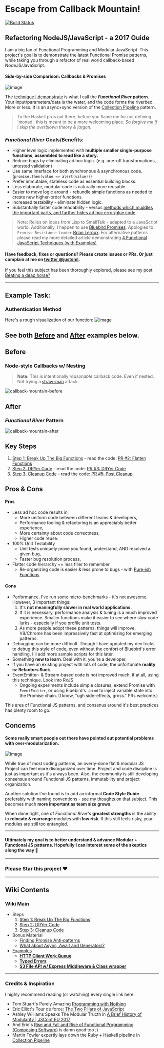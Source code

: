 # Escape from Callback Mountain!

[![Build Status](https://travis-ci.org/justsml/escape-from-callback-mountain.svg?branch=master)](https://travis-ci.org/justsml/escape-from-callback-mountain)

## Refactoring NodeJS/JavaScript - a 2017 Guide

I am a big fan of Functional Programming and Modular JavaScript. This project's goal is to demonstrate the latest Functional Promise patterns, while taking you through a refactor of real world callback-based NodeJS/JavaScript.

#### Side-by-side Comparison: Callbacks & Promises
![image](https://user-images.githubusercontent.com/397632/28998900-9a7de362-79f3-11e7-83b2-09864d09f8fd.png)

The [technique I demonstrate](#after) is what I call the **_Functional River_ pattern**. Your input/parameters/data is the water, and the code forms the riverbed. More or less.
It is an async+sync version of the [Collection Pipeline](https://martinfowler.com/articles/collection-pipeline/) pattern.

> To the Haskell pros out there, before you flame me for not defining 'monad', this is meant to be a more welcoming place.
_So forgive me if I skip the overblown theory & jargon._

### _Functional River_ Goals/Benefits:

* Higher level logic implemented with **multiple smaller single-purpose functions, assembled to read like a story.**
* Reduce bugs by eliminating ad hoc logic. (e.g. one-off transformations, untested validation)
* Use same interface for both synchronous & asynchronous code. (`promise.then(value => alert(value))`)
* Prefer immutable, stateless code as essential building blocks.
* Less elaborate, modular code is naturally more reusable.
* Easier to move logic around - rebundle simple functions as needed to create new higher-order functions.
* Increased testability - eliminate hidden logic.
* Substantially faster code readability - versus [methods which muddles the important parts, and further hides ad hoc error/glue code](https://github.com/justsml/escape-from-callback-mountain/wiki/Beating-a-dead-horse%3F).

> Note: Relies on ideas from Lisp to SmallTalk - adapted to a JavaScript world.
> Additionally, I happen to use [Bluebird Promises](http://bluebirdjs.com/docs/features.html). Apologies to `Promise Resistance Leader` [Brian Leroux](https://twitter.com/brianleroux). For alternative patterns please read my more detailed article demonstrating [4 Functional JavaScript Techniques (with Examples)](http://www.danlevy.net/2017/03/10/functional-javascript-composition/)

#### Have feedback, fixes or questions? Please create issues or PRs. Or just complain at me on [twitter @justsml](https://twitter.com/justsml).

If you feel this subject has been thoroughly explored, please see my post [Beating a dead horse?](https://github.com/justsml/escape-from-callback-mountain/wiki/Beating-a-dead-horse%3F)

----------

## Example Task:
### Authentication Method

Here's a rough visualization of our function:
![image](https://cloud.githubusercontent.com/assets/397632/26270285/fecd78ca-3cb6-11e7-9a3f-fbe327cec18b.png)

## See both [Before](#before) and [After](#after) examples below.

## Before
### Node-style Callbacks w/ Nesting

> **Note:** This is intentionally _reasonable_ callback code. Even if nested. Not trying a [straw-man](https://en.wikipedia.org/wiki/Straw_man) attack.

![callback-mountain-before](https://cloud.githubusercontent.com/assets/397632/25775652/5e49b444-3267-11e7-937c-8b786da9314a.png)

## After
### _Functional River_ Pattern
![callback-mountain-after](https://user-images.githubusercontent.com/397632/28657283-9a2fdbaa-7263-11e7-962b-a519e04cc958.png)

## Key Steps

1. [Step 1: Break Up The Big Functions](https://github.com/justsml/escape-from-callback-mountain/wiki/Step-1:-Break-Up-The-Big-Functions) - read the code: [PR #2: Flatten Functions](https://github.com/justsml/escape-from-callback-mountain/pull/2/files?diff=unified)
1. [Step 2: DRYer Code](https://github.com/justsml/escape-from-callback-mountain/wiki/Step-2:-DRYer-Code) - read the code: [PR #3: DRYer Code](https://github.com/justsml/escape-from-callback-mountain/pull/3/files?diff=unified)
1. [Step 3: Cleanup Code](https://github.com/justsml/escape-from-callback-mountain/wiki/Step-3:-Post-Cleanup) - read the code: [PR #5: Post Cleanup](https://github.com/justsml/escape-from-callback-mountain/pull/5/files?diff=unified)


## Pros & Cons

#### Pros

* Less ad hoc code results in:
  * More uniform code between different teams & developers,
  * Performance tooling & refactoring is an appreciably better experience,
  * More certainty about code correctness,
  * Higher code reuse.
* 100% Unit Testability
  * Unit tests uniquely prove you found, understand, AND resolved a given bug,
  * Faster bug resolution process,
* Flatter code hierarchy == less filler to remember
  * Re-organizing code is easier & less prone to bugs - with [Pure-ish Functions](https://en.wikipedia.org/wiki/Pure_function)


#### Cons

* Performance. I've run some micro-benchmarks - it's not awesome. However, 3 important things:
  1. It's **not meaningfully slower in real world applications.**
  1. If it is necessary, performance analysis & tuning is a much improved experience. Smaller functions make it easier to see where slow code lurks - especially if you profile unit tests.
  1. As more people adopt these patterns, things will improve. V8/Chrome has been impressively fast at optimizing for emerging patterns.
* Debugging can be more difficult. Though I have updated my dev tricks to debug this style of code, even without the confort of Bluebird's error handling. I'll add more sample scripts for this later.
* Something **new to learn**. Deal with it, you're a developer.
* If you have an existing project with lots of code, the unfortunate **reality is: Refactors Suck**.
* EventEmitter- & Stream-based code is not improved much, if at all, using this technique. Look into RxJS
  - Ongoing experiments include simple closures, extend Promise with `EventEmitter`, or using Bluebird's `.bind` to inject variable state into the Promise chain. (I know, "ugh side-effects, gross." PRs welcome.)

This area of Functional JS patterns, and consenus around it's best practices has plenty room to go.


## Concerns

#### Some really smart people out there have pointed out potential problems with over-modularization.
![image](https://cloud.githubusercontent.com/assets/397632/25776158/12d0be56-3274-11e7-87c9-7dee8a5e4b09.png)

While true of most coding patterns, an overly-done flat & modular JS Project can feel more disorganized over time.
Project and code discipline is just as important as it's always been. Also, the community is still developing consensus around Functional JS patterns, immutability and project organization.

Another solution I've found is to add an informal **Code Style Guide** preferably with naming conventions - [see my thoughts on that subject](http://www.danlevy.net/2015/09/22/beautiful-engineering-models-and-data/).
This becomes much **more important as team size grows**.

When done right, one of _Functional River's_ **greatest strengths** is the ability to **relocate & rearrange** modules with **low risk**. If this still feels risky, your modules are still too entangled.

----------

#### Ultimately my goal is to better understand & advance Modular + Functional JS patterns. Hopefully I can interest some of the skeptics along the way :crossed_fingers:

-----------

### Please Star this project ❤️


--------------


## Wiki Contents

### [Wiki Main](https://github.com/justsml/escape-from-callback-mountain/wiki)

* Steps
  1. [Step 1: Break Up The Big Functions](https://github.com/justsml/escape-from-callback-mountain/wiki/Step-1:-Break-Up-The-Big-Functions)
  1. [Step 2: DRYer Code](https://github.com/justsml/escape-from-callback-mountain/wiki/Step-2:-DRYer-Code)
  1. [Step 3: Cleanup Code](https://github.com/justsml/escape-from-callback-mountain/wiki/Step-3:-Post-Cleanup)
* Bonus Material
  * [Finding Promise Anti-patterns](https://github.com/justsml/escape-from-callback-mountain/wiki/Beating-a-dead-horse%3F)
  * [What about Async, Await and Generators?](https://github.com/justsml/escape-from-callback-mountain/wiki/What-about-Async,-Await-and-Generators%3F)
* [Examples](https://github.com/justsml/escape-from-callback-mountain/blob/master/examples/)
  * [**HTTP Client Work Queue**](https://github.com/justsml/escape-from-callback-mountain/wiki/Example:-HTTP-Client-Work-Queue)
  * [**Typed Errors**](https://github.com/justsml/escape-from-callback-mountain/blob/master/examples/typed-errors/auth.js#L18-L33)
  * [**S3 File API w/ Express Middleware & Class wrapper**](https://github.com/justsml/escape-from-callback-mountain/tree/master/examples/functional-s3-block-store)

-----------

### Credits & Inspiration

I highly recommend reading (or watching) every single link here.

- Tom Stuart's Purely Amazing [Programming with Nothing](http://codon.com/programming-with-nothing)
- Eric Elliot's Tour de force: [The Two Pillars of JavaScript](https://medium.com/javascript-scene/the-two-pillars-of-javascript-ee6f3281e7f3)
- Ashley Williams Speaks The Modular Tructh in [A Brief History of Modularity | JSConf EU 2017](https://youtu.be/vypCsVm5z28)
- And Eric's [Rise and Fall and Rise of Functional Programming (Composing Software)](https://medium.com/javascript-scene/the-rise-and-fall-and-rise-of-functional-programming-composable-software-c2d91b424c8c) is damn good too ;)
- Martin Fowler expertly lays down the Ruby + Haskell pipeline in [Collection Pipeline](https://martinfowler.com/articles/collection-pipeline/)


